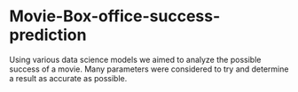 # Movie-Box-office-success-prediction
Using various data science models we aimed to analyze the possible success of a movie. Many parameters were considered to try and determine a result as accurate as possible.
